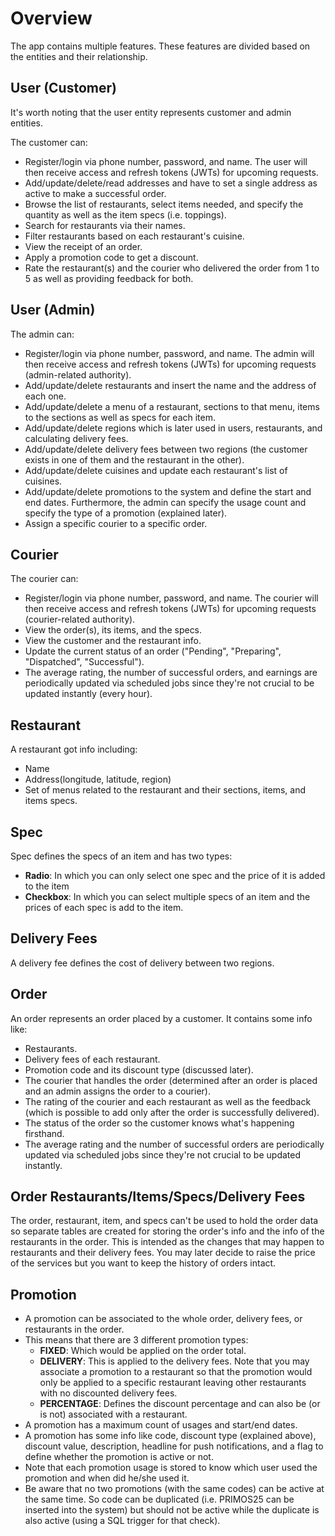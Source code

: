 # Overview

The app contains multiple features. These features are divided based on the entities and their relationship.

## User (Customer)

It's worth noting that the user entity represents customer and admin entities.

The customer can:

- Register/login via phone number, password, and name. The user will then receive access and refresh tokens (JWTs) for upcoming requests.
- Add/update/delete/read addresses and have to set a single address as active to make a successful order.
- Browse the list of restaurants, select items needed, and specify the quantity as well as the item specs (i.e. toppings).
- Search for restaurants via their names.
- Filter restaurants based on each restaurant's cuisine.
- View the receipt of an order.
- Apply a promotion code to get a discount.
- Rate the restaurant(s) and the courier who delivered the order from 1 to 5 as well as providing feedback for both.

## User (Admin)

The admin can:

- Register/login via phone number, password, and name. The admin will then receive access and refresh tokens (JWTs) for upcoming requests (admin-related authority).
- Add/update/delete restaurants and insert the name and the address of each one.
- Add/update/delete a menu of a restaurant, sections to that menu, items to the sections as well as specs for each item.
- Add/update/delete regions which is later used in users, restaurants, and calculating delivery fees.
- Add/update/delete delivery fees between two regions (the customer exists in one of them and the restaurant in the other).
- Add/update/delete cuisines and update each restaurant's list of cuisines.
- Add/update/delete promotions to the system and define the start and end dates. Furthermore, the admin can specify the usage count and specify the type of a promotion (explained later).
- Assign a specific courier to a specific order.

## Courier

The courier can:

- Register/login via phone number, password, and name. The courier will then receive access and refresh tokens (JWTs) for upcoming requests (courier-related authority).
- View the order(s), its items, and the specs.
- View the customer and the restaurant info.
- Update the current status of an order ("Pending", "Preparing", "Dispatched", "Successful").
- The average rating, the number of successful orders, and earnings are periodically updated via scheduled jobs since they're not crucial to be updated instantly (every hour).

## Restaurant

A restaurant got info including:

- Name
- Address(longitude, latitude, region)
- Set of menus related to the restaurant and their sections, items, and items specs.

## Spec

Spec defines the specs of an item and has two types:

- **Radio**: In which you can only select one spec and the price of it is added to the item
- **Checkbox**: In which you can select multiple specs of an item and the prices of each spec is add to the item.

## Delivery Fees

A delivery fee defines the cost of delivery between two regions.

## Order

An order represents an order placed by a customer. It contains some info like:

- Restaurants.
- Delivery fees of each restaurant.
- Promotion code and its discount type (discussed later).
- The courier that handles the order (determined after an order is placed and an admin assigns the order to a courier).
- The rating of the courier and each restaurant as well as the feedback (which is possible to add only after the order is successfully delivered).
- The status of the order so the customer knows what's happening firsthand.
- The average rating and the number of successful orders are periodically updated via scheduled jobs since they're not crucial to be updated instantly.

## Order Restaurants/Items/Specs/Delivery Fees

The order, restaurant, item, and specs can't be used to hold the order data so separate tables are created for storing the order's info and the info of the restaurants in the order. This is intended as the changes that may happen to restaurants and their delivery fees. You may later decide to raise the price of the services but you want to keep the history of orders intact.

## Promotion

- A promotion can be associated to the whole order, delivery fees, or restaurants in the order.
- This means that there are 3 different promotion types:
  - **FIXED**: Which would be applied on the order total.
  - **DELIVERY**: This is applied to the delivery fees. Note that you may associate a promotion to a restaurant so that the promotion would only be applied to a specific restaurant leaving other restaurants with no discounted delivery fees.
  - **PERCENTAGE**: Defines the discount percentage and can also be (or is not) associated with a restaurant.
- A promotion has a maximum count of usages and start/end dates.
- A promotion has some info like code, discount type (explained above), discount value, description, headline for push notifications, and a flag to define whether the promotion is active or not.
- Note that each promotion usage is stored to know which user used the promotion and when did he/she used it.
- Be aware that no two promotions (with the same codes) can be active at the same time. So code can be duplicated (i.e. PRIMOS25 can be inserted into the system) but should not be active while the duplicate is also active (using a SQL trigger for that check).
